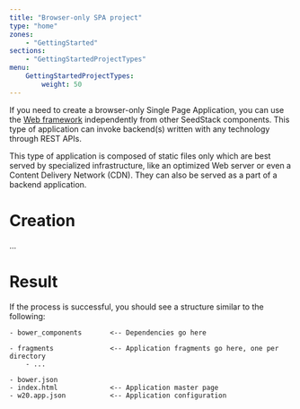 ```yaml
---
title: "Browser-only SPA project"
type: "home"
zones:
    - "GettingStarted"
sections:
    - "GettingStartedProjectTypes"
menu:
    GettingStartedProjectTypes:
        weight: 50
---
```


If you need to create a browser-only Single Page Application, you can use the [Web framework](/docs/w20) independently from
other SeedStack components. This type of application can invoke backend(s) written with any technology through REST
APIs. 

This type of application is composed of static files only which are best served by specialized infrastructure, like 
an optimized Web server or even a Content Delivery Network (CDN). They can also be served as a part of a backend application.


# Creation

...

# Result

If the process is successful, you should see a structure similar to the following:

```plain
- bower_components       <-- Dependencies go here
      
- fragments              <-- Application fragments go here, one per directory
    - ...
    
- bower.json
- index.html             <-- Application master page 
- w20.app.json           <-- Application configuration                   
```